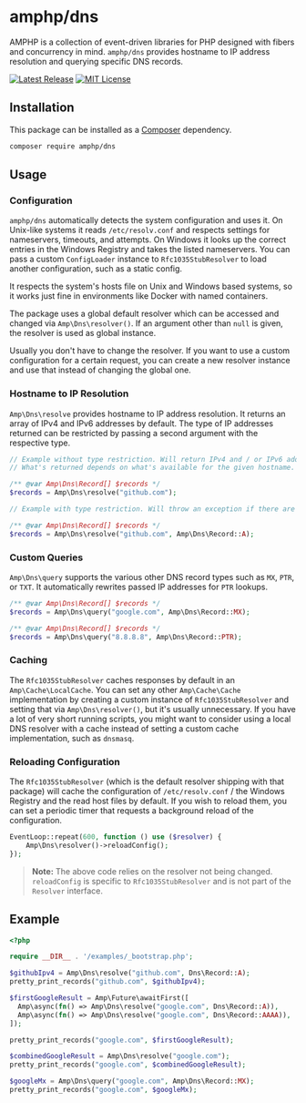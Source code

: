 # amphp/dns

AMPHP is a collection of event-driven libraries for PHP designed with fibers and concurrency in mind.
`amphp/dns` provides hostname to IP address resolution and querying specific DNS records.

[![Latest Release](https://img.shields.io/github/release/amphp/dns.svg?style=flat-square)](https://github.com/amphp/dns/releases)
[![MIT License](https://img.shields.io/badge/license-MIT-blue.svg?style=flat-square)](https://github.com/amphp/dns/blob/master/LICENSE)

## Installation

This package can be installed as a [Composer](https://getcomposer.org/) dependency.

```bash
composer require amphp/dns
```

## Usage

### Configuration

`amphp/dns` automatically detects the system configuration and uses it. On Unix-like systems it reads `/etc/resolv.conf` and respects settings for nameservers, timeouts, and attempts. On Windows it looks up the correct entries in the Windows Registry and takes the listed nameservers. You can pass a custom `ConfigLoader` instance to `Rfc1035StubResolver` to load another configuration, such as a static config.

It respects the system's hosts file on Unix and Windows based systems, so it works just fine in environments like Docker with named containers.

The package uses a global default resolver which can be accessed and changed via `Amp\Dns\resolver()`. If an argument other than `null` is given, the resolver is used as global instance.

Usually you don't have to change the resolver. If you want to use a custom configuration for a certain request, you can create a new resolver instance and use that instead of changing the global one.

### Hostname to IP Resolution

`Amp\Dns\resolve` provides hostname to IP address resolution. It returns an array of IPv4 and IPv6 addresses by default. The type of IP addresses returned can be restricted by passing a second argument with the respective type.

```php
// Example without type restriction. Will return IPv4 and / or IPv6 addresses.
// What's returned depends on what's available for the given hostname.

/** @var Amp\Dns\Record[] $records */
$records = Amp\Dns\resolve("github.com");
```

```php
// Example with type restriction. Will throw an exception if there are no A records.

/** @var Amp\Dns\Record[] $records */
$records = Amp\Dns\resolve("github.com", Amp\Dns\Record::A);
```

### Custom Queries

`Amp\Dns\query` supports the various other DNS record types such as `MX`, `PTR`, or `TXT`. It automatically rewrites passed IP addresses for `PTR` lookups.

```php
/** @var Amp\Dns\Record[] $records */
$records = Amp\Dns\query("google.com", Amp\Dns\Record::MX);
```

```php
/** @var Amp\Dns\Record[] $records */
$records = Amp\Dns\query("8.8.8.8", Amp\Dns\Record::PTR);
```

### Caching

The `Rfc1035StubResolver` caches responses by default in an `Amp\Cache\LocalCache`. You can set any other `Amp\Cache\Cache` implementation by creating a custom instance of `Rfc1035StubResolver` and setting that via `Amp\Dns\resolver()`, but it's usually unnecessary. If you have a lot of very short running scripts, you might want to consider using a local DNS resolver with a cache instead of setting a custom cache implementation, such as `dnsmasq`.

### Reloading Configuration

The `Rfc1035StubResolver` (which is the default resolver shipping with that package) will cache the configuration of `/etc/resolv.conf` / the Windows Registry and the read host files by default. If you wish to reload them, you can set a periodic timer that requests a background reload of the configuration.

```php
EventLoop::repeat(600, function () use ($resolver) {
    Amp\Dns\resolver()->reloadConfig();
});
```

> **Note:**
> The above code relies on the resolver not being changed. `reloadConfig` is specific to `Rfc1035StubResolver` and is not part of the `Resolver` interface.

## Example

```php
<?php

require __DIR__ . '/examples/_bootstrap.php';

$githubIpv4 = Amp\Dns\resolve("github.com", Dns\Record::A);
pretty_print_records("github.com", $githubIpv4);

$firstGoogleResult = Amp\Future\awaitFirst([
  Amp\async(fn() => Amp\Dns\resolve("google.com", Dns\Record::A)),
  Amp\async(fn() => Amp\Dns\resolve("google.com", Dns\Record::AAAA)),
]);

pretty_print_records("google.com", $firstGoogleResult);

$combinedGoogleResult = Amp\Dns\resolve("google.com");
pretty_print_records("google.com", $combinedGoogleResult);

$googleMx = Amp\Dns\query("google.com", Amp\Dns\Record::MX);
pretty_print_records("google.com", $googleMx);
```
